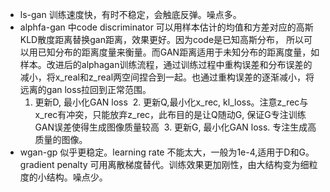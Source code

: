 - ls-gan 训练速度快，有时不稳定，会触底反弹。噪点多。
- alphfa-gan 中code discriminator 可以用样本估计的均值和方差对应的高斯KLD散度距离替换gan距离，效果更好。因为code是已知高斯分布，
所以可以用已知分布的距离度量来衡量。而GAN距离适用于未知分布的距离度量，如样本。改进后的alphagan训练流程，通过训练过程中重构误差和分布误差的减小，将x_real和z_real两空间捏合到一起。也通过重构误差的逐渐减小，将远离的gan loss拉回到正常范围。
  1. 更新D, 最小化GAN loss
  2. 更新Q,最小化x_rec, kl_loss。注意z_rec与x_rec有冲突，只能放弃z_rec，此布目的是让Q随动G, 保证G专注训练GAN误差使得生成图像质量较高
  3. 更新G, 最小化GAN loss. 专注生成高质量的图像。
- wgan-gp 似乎更稳定。learning rate 不能太大，一般为1e-4,适用于D和G。gradient penalty 可用离散梯度替代。训练效果更加刚性，由大结构变为细粒度的小结构。噪点少。
